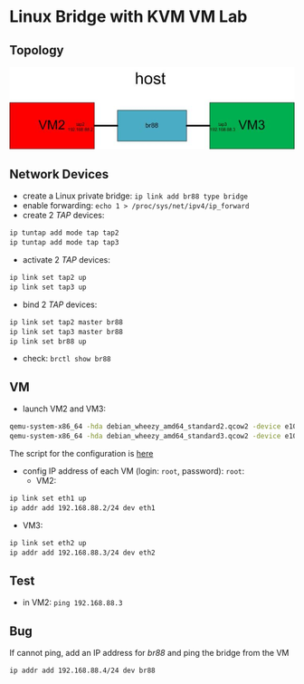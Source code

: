 # Linux Bridge with KVM VM Lab
## Topology
![communicate between 2 VMs through a Linux bridge](vm-br-vm.jpg)

## Network Devices
- create a Linux private bridge: `ip link add br88 type bridge`
- enable forwarding: `echo 1 > /proc/sys/net/ipv4/ip_forward` 
- create 2 *TAP* devices:
 ```bash
ip tuntap add mode tap tap2
ip tuntap add mode tap tap3
```
- activate 2 *TAP* devices:  
```bash
ip link set tap2 up
ip link set tap3 up
```
- bind 2 *TAP* devices:
```bash
ip link set tap2 master br88
ip link set tap3 master br88
ip link set br88 up
```
- check: `brctl show br88`

## VM
- launch VM2 and VM3:
```bash
qemu-system-x86_64 -hda debian_wheezy_amd64_standard2.qcow2 -device e1000,netdev=net0,mac=00:11:22:33:44:02 -netdev tap,id=net0,ifname=tap2,script=no,downscript=no -name vm2 -daemonize
qemu-system-x86_64 -hda debian_wheezy_amd64_standard3.qcow2 -device e1000,netdev=net0,mac=00:11:22:33:44:03 -netdev tap,id=net0,ifname=tap3,script=no,downscript=no -name vm3 -daemonize
```

The script for the configuration is [here](vm-br-vm-kvm.sh)

- config IP address of each VM (login: `root`, password): `root`:
  - VM2:
```bash
ip link set eth1 up
ip addr add 192.168.88.2/24 dev eth1
```   
  - VM3: 
```bash
ip link set eth2 up
ip addr add 192.168.88.3/24 dev eth2
```

## Test
- in VM2: `ping 192.168.88.3`

## Bug
If cannot ping, add an IP address for *br88* and ping the bridge from the VM
```bash
ip addr add 192.168.88.4/24 dev br88
```